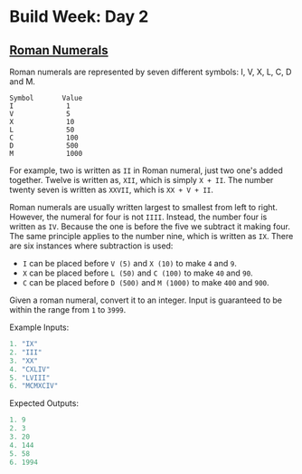 # Build Week: Day 2

## [Roman Numerals](./romannumerals.py)

Roman numerals are represented by seven different symbols: I, V, X, L, C, D and M.

```table
Symbol       Value
I             1
V             5
X             10
L             50
C             100
D             500
M             1000
```

For example, two is written as `II` in Roman numeral, just two one's added together. Twelve is written as, `XII`, which is simply `X + II`. The number twenty seven is written as `XXVII`, which is `XX + V + II`.

Roman numerals are usually written largest to smallest from left to right. However, the numeral for four is not `IIII`. Instead, the number four is written as `IV`. Because the one is before the five we subtract it making four. The same principle applies to the number nine, which is written as `IX`. There are six instances where subtraction is used:

* `I` can be placed before `V (5)` and `X (10)` to make `4` and `9`.
* `X` can be placed before `L (50)` and `C (100)` to make `40` and `90`.
* `C` can be placed before `D (500)` and `M (1000)` to make `400` and `900`.

Given a roman numeral, convert it to an integer. Input is guaranteed to be within the range from `1` to `3999`.

Example Inputs:

``` python
1. "IX"
2. "III"
3. "XX"
4. "CXLIV"
5. "LVIII"
6. "MCMXCIV"
```

Expected Outputs:

``` python
1. 9
2. 3
3. 20
4. 144
5. 58
6. 1994
```
